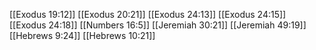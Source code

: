 [[Exodus 19:12]]
[[Exodus 20:21]]
[[Exodus 24:13]]
[[Exodus 24:15]]
[[Exodus 24:18]]
[[Numbers 16:5]]
[[Jeremiah 30:21]]
[[Jeremiah 49:19]]
[[Hebrews 9:24]]
[[Hebrews 10:21]]
